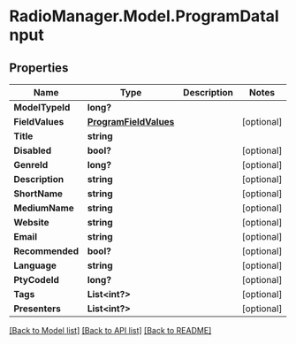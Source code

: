 # RadioManager.Model.ProgramDataInput
## Properties

Name | Type | Description | Notes
------------ | ------------- | ------------- | -------------
**ModelTypeId** | **long?** |  | 
**FieldValues** | [**ProgramFieldValues**](ProgramFieldValues.md) |  | [optional] 
**Title** | **string** |  | 
**Disabled** | **bool?** |  | [optional] 
**GenreId** | **long?** |  | [optional] 
**Description** | **string** |  | [optional] 
**ShortName** | **string** |  | [optional] 
**MediumName** | **string** |  | [optional] 
**Website** | **string** |  | [optional] 
**Email** | **string** |  | [optional] 
**Recommended** | **bool?** |  | [optional] 
**Language** | **string** |  | [optional] 
**PtyCodeId** | **long?** |  | [optional] 
**Tags** | **List&lt;int?&gt;** |  | [optional] 
**Presenters** | **List&lt;int?&gt;** |  | [optional] 

[[Back to Model list]](../README.md#documentation-for-models) [[Back to API list]](../README.md#documentation-for-api-endpoints) [[Back to README]](../README.md)


